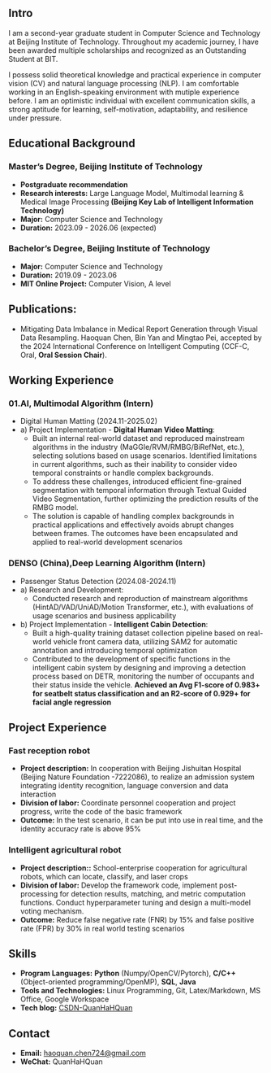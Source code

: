 ## Intro
I am a second-year graduate student in Computer Science and Technology at Beijing Institute of Technology. Throughout my academic journey, I have been awarded multiple scholarships and recognized as an Outstanding Student at BIT. 

I possess solid theoretical knowledge and practical experience in computer vision (CV) and natural language processing (NLP). I am comfortable working in an English-speaking environment with mutiple experience before. I am an optimistic individual with excellent communication skills, a strong aptitude for learning, self-motivation, adaptability, and resilience under pressure.

## Educational Background
### Master’s Degree, Beijing Institute of Technology
- **Postgraduate recommendation** 
- **Research interests:** Large Language Model, Multimodal learning & Medical Image Processing **(Beijing Key Lab of Intelligent Information Technology)**
- **Major:** Computer Science and Technology
- **Duration:** 2023.09 - 2026.06 (expected)

### Bachelor’s Degree, Beijing Institute of Technology
- **Major:** Computer Science and Technology
- **Duration:** 2019.09 - 2023.06
- **MIT Online Project:** Computer Vision, A level
  
## Publications:
- Mitigating Data Imbalance in Medical Report Generation through Visual Data Resampling. Haoquan Chen, Bin Yan and Mingtao Pei, accepted by the 2024 International Conference on Intelligent Computing (CCF-C, Oral, **Oral Session Chair**).

## Working Experience

### 01.AI, Multimodal Algorithm (Intern)
- Digital Human Matting (2024.11-2025.02)
- a) Project Implementation - **Digital Human Video Matting**:
  - Built an internal real-world dataset and reproduced mainstream algorithms in the industry (MaGGIe/RVM/RMBG/BiRefNet, etc.), selecting solutions based on usage scenarios. Identified limitations in current algorithms, such as their inability to consider video temporal constraints or handle complex backgrounds.
  - To address these challenges, introduced efficient fine-grained segmentation with temporal information through Textual Guided Video Segmentation, further optimizing the prediction results of the RMBG model.
  - The solution is capable of handling complex backgrounds in practical applications and effectively avoids abrupt changes between frames. The outcomes have been encapsulated and applied to real-world development scenarios


### DENSO (China),Deep Learning Algorithm (Intern)
- Passenger Status Detection (2024.08-2024.11)
- a) Research and Development:
  - Conducted research and reproduction of mainstream algorithms (HintAD/VAD/UniAD/Motion Transformer, etc.), with evaluations of usage scenarios and business applicability
- b) Project Implementation - **Intelligent Cabin Detection**:
  - Built a high-quality training dataset collection pipeline based on real-world vehicle front camera data, utilizing SAM2 for automatic annotation and introducing temporal optimization
  - Contributed to the development of specific functions in the intelligent cabin system by designing and improving a detection process based on DETR, monitoring the number of occupants and their status inside the vehicle. **Achieved an Avg F1-score of 0.983+ for seatbelt status classification and an R2-score of 0.929+ for facial angle regression**


## Project Experience

### Fast reception robot
- **Project description:** In cooperation with Beijing Jishuitan Hospital (Beijing Nature Foundation -7222086), to realize an admission system integrating identity recognition, language conversion and data interaction
- **Division of labor:** Coordinate personnel cooperation and project progress, write the code of the basic framework
- **Outcome:** In the test scenario, it can be put into use in real time, and the identity accuracy rate is above 95%

### Intelligent agricultural robot
- **Project description::** School-enterprise cooperation for agricultural robots, which can locate, classify, and laser crops
- **Division of labor:** Develop the framework code, implement post-processing for detection results, matching, and metric computation functions. Conduct hyperparameter tuning and design a multi-model voting mechanism.
- **Outcome:** Reduce false negative rate (FNR) by 15% and false positive rate (FPR) by 30% in real world testing scenarios

## Skills
- **Program Languages:** **Python** (Numpy/OpenCV/Pytorch), **C/C++** (Object-oriented programming/OpenMP), **SQL**, **Java**
- **Tools and Technologies:** Linux Programming, Git, Latex/Markdown, MS Office, Google Workspace
- **Tech blog:** [CSDN-QuanHaHQuan](https://blog.csdn.net/c_h_q_)

## Contact
- **Email:** haoquan.chen724@gmail.com
- **WeChat:** QuanHaHQuan
